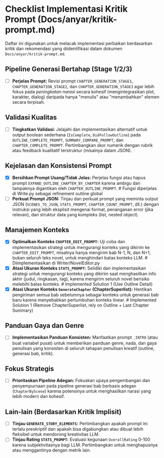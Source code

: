 # Checklist Implementasi Kritik Prompt (Docs/anyar/kritik-prompt.md)

Daftar ini digunakan untuk melacak implementasi perbaikan berdasarkan kritik dan rekomendasi yang diidentifikasi dalam dokumen `Docs/anyar/kritik-prompt.md`.

## Pipeline Generasi Bertahap (Stage 1/2/3)

-   [ ] **Perjelas Prompt:** Revisi prompt `CHAPTER_GENERATION_STAGE1`, `CHAPTER_GENERATION_STAGE2`, dan `CHAPTER_GENERATION_STAGE3` agar lebih fokus pada *peningkatan narasi* secara kohesif (mengintegrasikan plot, karakter, dialog) daripada hanya "menulis" atau "menambahkan" elemen secara terpisah.

## Validasi Kualitas

-   [ ] **Tingkatkan Validasi:** Jelajahi dan implementasikan alternatif untuk output boolean sederhana (`IsComplete`, `DidFollowOutline`) pada `OUTLINE_COMPLETE_PROMPT`, `SUMMARY_COMPARE_PROMPT`, dan `CHAPTER_COMPLETE_PROMPT`. Pertimbangkan skor numerik dengan rubrik atau feedback kualitatif terstruktur (misalnya dalam JSON).

## Kejelasan dan Konsistensi Prompt

-   [x] **Bersihkan Prompt Usang/Tidak Jelas:** Perjelas fungsi atau hapus prompt `EXPAND_OUTLINE_CHAPTER_BY_CHAPTER` karena ambigu dan tampaknya digantikan oleh `CHAPTER_OUTLINE_PROMPT`. # Fungsi diperjelas di Write.py sebagai refinement outline global
-   [ ] **Perkuat Prompt JSON:** Tinjau dan perkuat prompt yang meminta output JSON (`SCENES_TO_JSON`, `STATS_PROMPT`, `CHAPTER_COUNT_PROMPT`, dll.) dengan instruksi yang lebih eksplisit mengenai format, penanganan error (jika relevan), dan struktur data yang kompleks (list, nested object).

## Manajemen Konteks

-   [x] **Optimalkan Konteks `CHAPTER_EDIT_PROMPT`:** Uji coba dan implementasikan strategi untuk mengurangi konteks yang dikirim ke `CHAPTER_EDIT_PROMPT`, misalnya hanya mengirim bab N-1, N, dan N+1, bukan seluruh teks novel, untuk menghindari batas konteks LLM. # Diimplementasikan di Writer/NovelEditor.py
-   [x] **Atasi Ukuran Konteks `STATS_PROMPT`:** Selidiki dan implementasikan strategi untuk mengurangi konteks yang dikirim saat menghasilkan info akhir (judul, ringkasan, tag), karena mengirim seluruh novel berisiko melebihi batas konteks. # Implemented Solution 1 (Use Outline Detail)
-   [x] **Atasi Ukuran Konteks `GenerateChapter` (ChapterSuperlist):** Hentikan pengiriman semua bab sebelumnya sebagai konteks untuk generasi bab baru karena menyebabkan pertumbuhan konteks linear. # Implemented Solution 1 (Remove ChapterSuperlist, rely on Outline + Last Chapter Summary)

## Panduan Gaya dan Genre

-   [ ] **Implementasikan Panduan Konsisten:** Manfaatkan prompt `_INTRO` (atau buat variabel pusat) untuk memberikan panduan genre, nada, dan gaya penulisan yang konsisten di seluruh tahapan penulisan kreatif (outline, generasi bab, kritik).

## Fokus Strategis

-   [ ] **Prioritaskan Pipeline Adegan:** Fokuskan upaya pengembangan dan penyempurnaan pada pipeline generasi bab berbasis adegan (`ChapterByScene`) karena potensinya untuk menghasilkan narasi yang lebih modern dan kohesif.

## Lain-lain (Berdasarkan Kritik Implisit)

-   [ ] **Tinjau `GENERATE_STORY_ELEMENTS`:** Pertimbangkan apakah prompt ini terlalu preskriptif dan apakah bisa digabungkan atau dibuat lebih fleksibel untuk mendorong kreativitas LLM.
-   [ ] **Tinjau Rating `STATS_PROMPT`:** Evaluasi kegunaan `OverallRating` 0-100 karena subjektivitasnya bagi LLM. Pertimbangkan untuk menghapusnya atau menggantinya dengan metrik lain.
